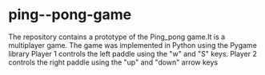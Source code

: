 # ping--pong-game
The repository contains a prototype of the Ping_pong game.It is a multiplayer game.
The game was implemented in Python using the Pygame library
Player 1 controls the left paddle using the "w" and "S" keys. Player 2 controls the right paddle using the "up" and "down" arrow keys 
